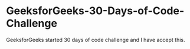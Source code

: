 # GeeksforGeeks-30-Days-of-Code-Challenge
GeeksforGeeks started 30 days of code challenge and I have accept this.
